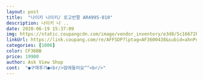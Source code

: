 ```yaml
---
layout: post 
title:  "나이키 나이키/ 로고반팔 AR4995-010" 
description: 나이키 나 ..
date: 2020-06-19 15:37:09 
img: https://static.coupangcdn.com/image/vendor_inventory/e3d8/5c16672b8e3e8926528ed9fb278a42db3b68e59ee1a4768d47ceeb486c05.jpg 
linkUrl: https://link.coupang.com/re/AFFSDP?lptag=AF3600438&subid=ahnPublicAsk&pageKey=1459880869&itemId=2511934339&vendorItemId=70530843524&traceid=V0-113-885facdbe9626d22 
categories: [1006] 
color: CF36BB 
price: 19900 
author: Ask View Shop 
cont:  "●구매후기●<br/>맘에들어요^^<br/>" 
---
```

